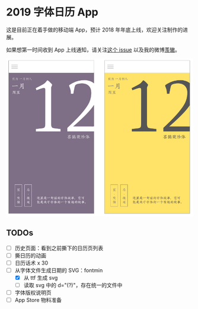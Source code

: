 # 2019 字体日历 App

这是目前正在着手做的移动端 App，预计 2018 年年底上线，欢迎关注制作的进展。

如果想第一时间收到 App 上线通知，请关注[这个 issue](https://github.com/Ovilia/2019-typography-calendar/issues/4) 以及我的微博[羡辙](http://weibo.com/plainjane)。

![Design](./design/design.png)

## TODOs

- [ ] 历史页面：看到之前撕下的日历页列表
- [ ] 撕日历的动画
- [ ] 日历话术 x 30
- [ ] 从字体文件生成日期的 SVG：fontmin
  - [x] 从 ttf 生成 svg
  - [ ] 读取 svg 中的 d="(?)"，存在统一的文件中
- [ ] 字体版权说明页
- [ ] App Store 物料准备
